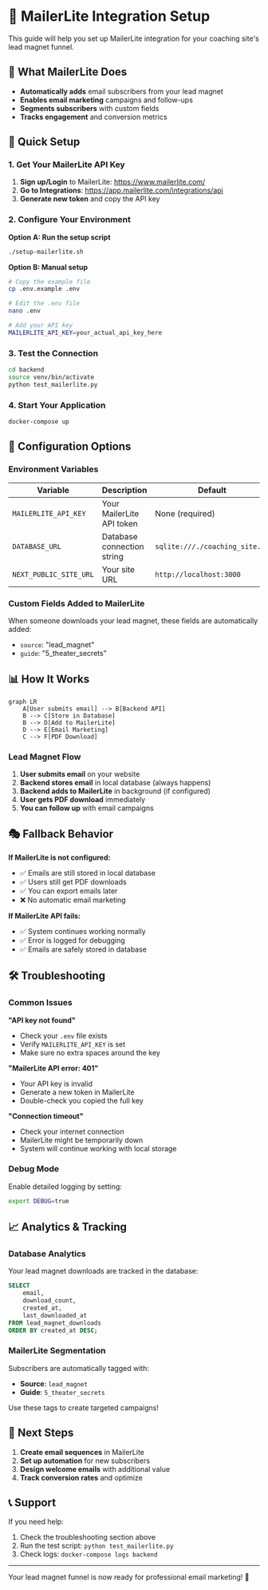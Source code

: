 # 📧 MailerLite Integration Setup

This guide will help you set up MailerLite integration for your coaching site's lead magnet funnel.

## 🎯 What MailerLite Does

- **Automatically adds** email subscribers from your lead magnet
- **Enables email marketing** campaigns and follow-ups
- **Segments subscribers** with custom fields
- **Tracks engagement** and conversion metrics

## 🚀 Quick Setup

### 1. Get Your MailerLite API Key

1. **Sign up/Login** to MailerLite: https://www.mailerlite.com/
2. **Go to Integrations**: https://app.mailerlite.com/integrations/api
3. **Generate new token** and copy the API key

### 2. Configure Your Environment

**Option A: Run the setup script**
```bash
./setup-mailerlite.sh
```

**Option B: Manual setup**
```bash
# Copy the example file
cp .env.example .env

# Edit the .env file
nano .env

# Add your API key
MAILERLITE_API_KEY=your_actual_api_key_here
```

### 3. Test the Connection

```bash
cd backend
source venv/bin/activate
python test_mailerlite.py
```

### 4. Start Your Application

```bash
docker-compose up
```

## 🔧 Configuration Options

### Environment Variables

| Variable | Description | Default |
|----------|-------------|---------|
| `MAILERLITE_API_KEY` | Your MailerLite API token | None (required) |
| `DATABASE_URL` | Database connection string | `sqlite:///./coaching_site.db` |
| `NEXT_PUBLIC_SITE_URL` | Your site URL | `http://localhost:3000` |

### Custom Fields Added to MailerLite

When someone downloads your lead magnet, these fields are automatically added:

- `source`: "lead_magnet"
- `guide`: "5_theater_secrets"

## 📊 How It Works

```mermaid
graph LR
    A[User submits email] --> B[Backend API]
    B --> C[Store in Database]
    B --> D[Add to MailerLite]
    D --> E[Email Marketing]
    C --> F[PDF Download]
```

### Lead Magnet Flow

1. **User submits email** on your website
2. **Backend stores email** in local database (always happens)
3. **Backend adds to MailerLite** in background (if configured)
4. **User gets PDF download** immediately
5. **You can follow up** with email campaigns

## 🎭 Fallback Behavior

**If MailerLite is not configured:**
- ✅ Emails are still stored in local database
- ✅ Users still get PDF downloads
- ✅ You can export emails later
- ❌ No automatic email marketing

**If MailerLite API fails:**
- ✅ System continues working normally
- ✅ Error is logged for debugging
- ✅ Emails are safely stored in database

## 🛠️ Troubleshooting

### Common Issues

**"API key not found"**
- Check your `.env` file exists
- Verify `MAILERLITE_API_KEY` is set
- Make sure no extra spaces around the key

**"MailerLite API error: 401"**
- Your API key is invalid
- Generate a new token in MailerLite
- Double-check you copied the full key

**"Connection timeout"**
- Check your internet connection
- MailerLite might be temporarily down
- System will continue working with local storage

### Debug Mode

Enable detailed logging by setting:
```bash
export DEBUG=true
```

## 📈 Analytics & Tracking

### Database Analytics

Your lead magnet downloads are tracked in the database:

```sql
SELECT 
    email,
    download_count,
    created_at,
    last_downloaded_at
FROM lead_magnet_downloads
ORDER BY created_at DESC;
```

### MailerLite Segmentation

Subscribers are automatically tagged with:
- **Source**: `lead_magnet`
- **Guide**: `5_theater_secrets`

Use these tags to create targeted campaigns!

## 🎉 Next Steps

1. **Create email sequences** in MailerLite
2. **Set up automation** for new subscribers
3. **Design welcome emails** with additional value
4. **Track conversion rates** and optimize

## 📞 Support

If you need help:
1. Check the troubleshooting section above
2. Run the test script: `python test_mailerlite.py`
3. Check logs: `docker-compose logs backend`

---

Your lead magnet funnel is now ready for professional email marketing! 🚀